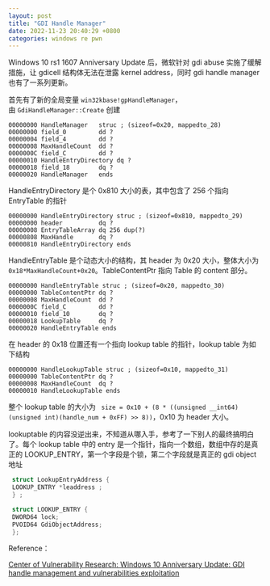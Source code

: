 ```yaml
---
layout: post
title: "GDI Handle Manager"
date: 2022-11-23 20:40:29 +0800
categories: windows re pwn
---
```


Windows 10 rs1 1607 Anniversary Update 后，微软针对 gdi abuse 实施了缓解措施，让 gdicell 结构体无法在泄露 kernel address，同时 gdi handle manager 也有了一系列更新。

首先有了新的全局变量 `win32kbase!gpHandleManager`，由 `GdiHandleManager::Create` 创建

```
00000000 HandleManager   struc ; (sizeof=0x20, mappedto_28)
00000000 field_0         dd ?
00000004 field_4         dd ?
00000008 MaxHandleCount  dd ?
0000000C field_C         dd ?
00000010 HandleEntryDirectory dq ?
00000018 field_18        dq ?
00000020 HandleManager   ends
```

HandleEntryDirectory 是个 0x810 大小的表，其中包含了 256 个指向 EntryTable 的指针

```
00000000 HandleEntryDirectory struc ; (sizeof=0x810, mappedto_29)
00000000 header          dq ?
00000008 EntryTableArray dq 256 dup(?)
00000808 MaxHandle       dq ?
00000810 HandleEntryDirectory ends
```

HandleEntryTable 是个动态大小的结构，其 header 为 0x20 大小，整体大小为 `0x18*MaxHandleCount+0x20`。TableContentPtr 指向 Table 的 content 部分。

```
00000000 HandleEntryTable struc ; (sizeof=0x20, mappedto_30)
00000000 TableContentPtr dq ?
00000008 MaxHandleCount  dd ?
0000000C field_C         dd ?
00000010 field_10        dq ?
00000018 LookupTable     dq ?
00000020 HandleEntryTable ends
```

在 header 的 0x18 位置还有一个指向 lookup table 的指针，lookup table 为如下结构

```
00000000 HandleLookupTable struc ; (sizeof=0x10, mappedto_31)
00000000 TableContentPtr dq ?
00000008 MaxHandleCount  dq ?
00000010 HandleLookupTable ends
```

整个 lookup table 的大小为 ` size = 0x10 + (8 * ((unsigned __int64)(unsigned int)(handle_num + 0xFF) >> 8))`，0x10 为 header 大小。

lookuptable 的内容没逆出来，不知道从哪入手，参考了一下别人的最终搞明白了。每个 lookup table 中的 entry 是一个指针，指向一个数组，数组中存的是真正的 LOOKUP_ENTRY，第一个字段是个锁，第二个字段就是真正的 gdi object 地址

```cpp
 struct LookupEntryAddress {  
 LOOKUP_ENTRY *leaddress ;  
 } ; 

 struct LOOKUP_ENTRY {  
 DWORD64 lock;  
 PVOID64 GdiObjectAddress;  
 }; 
```

Reference：

[Center of Vulnerability Research: Windows 10 Anniversary Update: GDI handle management and vulnerabilities exploitation](http://cvr-data.blogspot.com/2016/11/windows-10-anniversary-update-gdi.html)